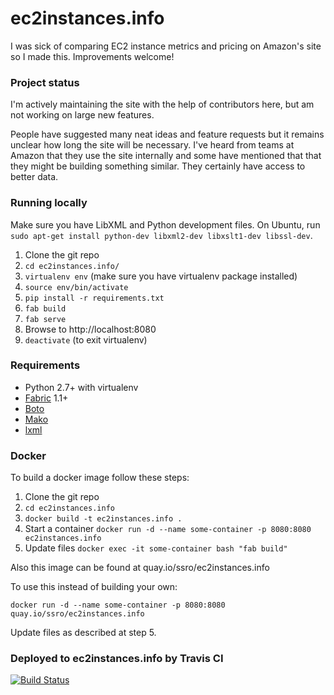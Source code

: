 # ec2instances.info

I was sick of comparing EC2 instance metrics and pricing on Amazon's site so I made this. Improvements welcome!


### Project status

I'm actively maintaining the site with the help of contributors here, but am not working on large new features.

People have suggested many neat ideas and feature requests but it remains unclear how long the site will be necessary. I've heard from teams at Amazon that they use the site internally and some have mentioned that that they might be building something similar. They certainly have access to better data.


### Running locally

Make sure you have LibXML and Python development files.  On Ubuntu, run `sudo apt-get install python-dev libxml2-dev libxslt1-dev libssl-dev`.

1. Clone the git repo
2. `cd ec2instances.info/`
3. `virtualenv env` (make sure you have virtualenv package installed)
4. `source env/bin/activate`
5. `pip install -r requirements.txt`
6. `fab build`
7. `fab serve`
8. Browse to http://localhost:8080
9. `deactivate` (to exit virtualenv)


### Requirements

- Python 2.7+ with virtualenv
- [Fabric](http://docs.fabfile.org/en/1.8/) 1.1+
- [Boto](http://boto.readthedocs.org/en/latest/)
- [Mako](http://www.makotemplates.org/)
- [lxml](http://lxml.de/)

### Docker

To build a docker image follow these steps:

1. Clone the git repo
2. `cd ec2instances.info`
3. `docker build -t ec2instances.info .`
4. Start a container `docker run -d --name some-container -p 8080:8080 ec2instances.info`
5. Update files `docker exec -it some-container bash "fab build"`

Also this image can be found at quay.io/ssro/ec2instances.info

To use this instead of building your own:

`docker run -d --name some-container -p 8080:8080 quay.io/ssro/ec2instances.info`

Update files as described at step 5.


### Deployed to ec2instances.info by Travis CI
[![Build Status](https://travis-ci.org/powdahound/ec2instances.info.svg)](https://travis-ci.org/powdahound/ec2instances.info)

